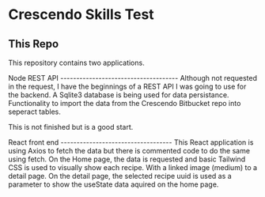 # Crescendo Skills Test

## This Repo
This repository contains two applications.

Node REST API -------------------------------------
Although not requested in the request, I have the beginnings of a REST API I was going to use for the backend. 
A Sqlite3 database is being used for data persistance. Functionality to import the data from the Crescendo 
Bitbucket repo into seperact tables.

This is not finished but is a good start.

React front end -----------------------------------
This React application is using Axios to fetch the data but there is commented code to do the same using fetch.
On the Home page, the data is requested and basic Tailwind CSS is used to visually show each recipe. With a 
linked image (medium) to a detail page. On the detail page, the selected recipe uuid is used as a parameter to 
show the useState data aquired on the home page.

